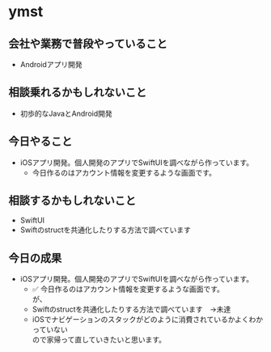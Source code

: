 # ymst


## 会社や業務で普段やっていること

- Androidアプリ開発

## 相談乗れるかもしれないこと

- 初歩的なJavaとAndroid開発

## 今日やること

- iOSアプリ開発。個人開発のアプリでSwiftUIを調べながら作っています。
    - 今日作るのはアカウント情報を変更するような画面です。

## 相談するかもしれないこと

- SwiftUI
- Swiftのstructを共通化したりする方法で調べています

## 今日の成果
- iOSアプリ開発。個人開発のアプリでSwiftUIを調べながら作っています。  
    - :white_check_mark: 今日作るのはアカウント情報を変更するような画面です。  
    が、
    - Swiftのstructを共通化したりする方法で調べています　→未達
    - iOSでナビゲーションのスタックがどのように消費されているかよくわかっていない  
    ので家帰って直していきたいと思います。